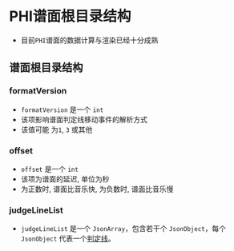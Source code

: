 # PHI谱面根目录结构

- 目前`PHI`谱面的数据计算与渲染已经十分成熟

## 谱面根目录结构

### formatVersion

- `formatVersion` 是一个 `int`
- 该项影响谱面判定线移动事件的解析方式
- 该值可能 为`1`, `3` 或其他

### offset

- `offset` 是一个 `int`
- 该项为谱面的延迟, 单位为秒
- 为正数时, 谱面比音乐快, 为负数时, 谱面比音乐慢

### judgeLineList

- `judgeLineList` 是一个 `JsonArray`，包含若干个 `JsonObject`，每个 `JsonObject` 代表一个[判定线](./judgeLine.md)。
